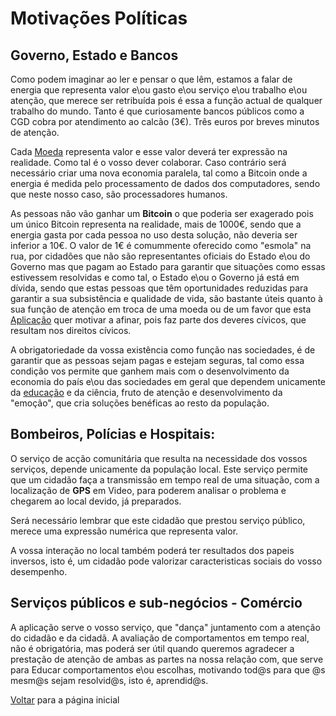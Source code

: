 # Motivações Políticas

## Governo, Estado e Bancos

Como podem imaginar ao ler e pensar o que lêm, estamos a falar de energia que representa valor e\ou gasto e\ou serviço e\ou trabalho e\ou atenção, que merece ser retribuída pois é essa a função actual de qualquer trabalho do mundo. Tanto é que curiosamente bancos públicos como a CGD cobra por atendimento ao calcão (3€). Três euros por breves minutos de atenção.

Cada [Moeda](./MOEDA.md) representa valor e esse valor deverá ter expressão na realidade. Como tal é o vosso dever colaborar. Caso contrário será necessário criar uma nova economia paralela, tal como a Bitcoin onde a energia é medida pelo processamento de dados dos computadores, sendo que neste nosso caso, são processadores humanos.

As pessoas não vão ganhar um <b>Bitcoin</b> o que poderia ser exagerado pois um único Bitcoin representa na realidade, mais de 1000€, sendo que a energia gasta por cada pessoa no uso desta solução, não deveria ser inferior a 10€. O valor de 1€ é comummente oferecido como "esmola" na rua, por cidadões que não são representantes oficiais do Estado e\ou do Governo mas que pagam ao Estado para garantir que situações como essas estivessem resolvidas e como tal, o Estado e\ou o Governo já está em dívida, sendo que estas pessoas que têm oportunidades reduzidas para garantir a sua subsistência e qualidade de vida, são bastante úteis quanto à sua função de atenção em troca de uma moeda ou de um favor que esta [Aplicação](./APP.md) quer motivar a afinar, pois faz parte dos deveres cívicos, que resultam nos direitos cívicos.

A obrigatoriedade da vossa existência como função nas sociedades, é de garantir que as pessoas sejam pagas e estejam seguras, tal como essa condição vos permite que ganhem mais com o desenvolvimento da economia do país e\ou das sociedades em geral que dependem unicamente da [educação](./EDUCA.md) e da ciência, fruto de atenção e desenvolvimento da "emoção", que cria soluções benéficas ao resto da população.

## Bombeiros, Polícias e Hospitais: 

O serviço de acção comunitária que resulta na necessidade dos vossos serviços, depende unicamente da população local. Este serviço permite que um cidadão faça a transmissão em tempo real de uma situação, com a localização de <b>GPS</b> em Video, para poderem analisar o problema e chegarem ao local devido, já preparados.

Será necessário lembrar que este cidadão que prestou serviço público, merece uma expressão numérica que representa valor.

A vossa interação no local também poderá ter resultados dos papeis inversos, isto é, um cidadão pode valorizar caracteristicas sociais do vosso desempenho.

## Serviços públicos e sub-negócios - Comércio

A aplicação serve o vosso serviço, que "dança" juntamento com a atenção do cidadão e da cidadã. A avaliação de comportamentos em tempo real, não é obrigatória, mas poderá ser útil quando queremos agradecer a prestação de atenção de ambas as partes na nossa relação com, que serve para Educar comportamentos e\ou escolhas, motivando tod@s para que @s mesm@s sejam resolvid@s, isto é, aprendid@s.

[Voltar](./README.md) para a página inicial